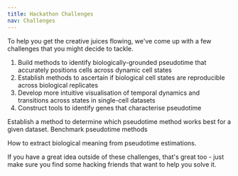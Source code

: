 ```yaml
---
title: Hackathon Challenges
nav: Challenges
---
```


To help you get the creative juices flowing, we've come up with a few challenges that you might decide to tackle.


1. Build methods to identify biologically-grounded pseudotime that accurately positions cells across dynamic cell states
2. Establish methods to ascertain if biological cell states are reproducible across biological replicates
3. Develop more intuitive visualisation of temporal dynamics and transitions across states in single-cell datasets
4. Construct tools to identify genes that characterise pseudotime


Establish a method to determine which pseudotime method works best for a given dataset.
Benchmark pseudotime methods

How to extract biological meaning from pseudotime estimations.


If you have a great idea outside of these challenges, that's great too - just make sure you find some hacking friends that want to help you solve it.